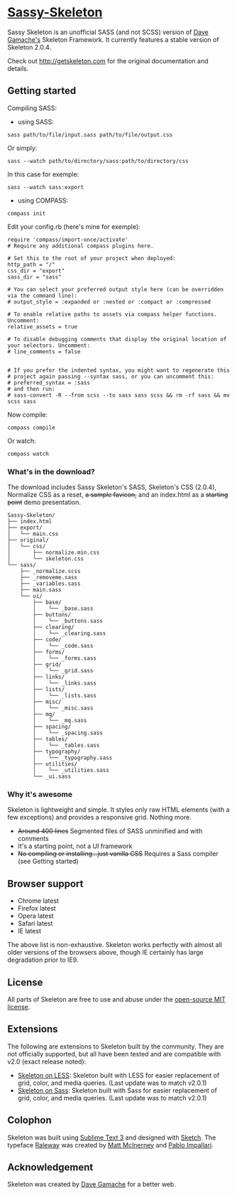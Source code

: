 # [Sassy-Skeleton](http://noahfenghom.com/sassy-skeleton)

Sassy Skeleton is an unofficial SASS (and not SCSS)  version of [Dave Gamache's](https://twitter.com/dhg) Skeleton Framework. It currently features a stable version of Skeleton 2.0.4.

Check out <http://getskeleton.com> for the original documentation and details.

## Getting started

Compiling SASS:
- using SASS:

```
sass path/to/file/input.sass path/to/file/output.css
```

Or simply:

```
sass --watch path/to/directory/sass:path/to/directory/css
```

In this case for exemple:

```
sass --watch sass:export
```

- using COMPASS:

```
compass init
```

Edit your config.rb (here's mine for exemple):

```
require 'compass/import-once/activate'
# Require any additional compass plugins here.

# Set this to the root of your project when deployed:
http_path = "/"
css_dir = "export"
sass_dir = "sass"

# You can select your preferred output style here (can be overridden via the command line):
# output_style = :expanded or :nested or :compact or :compressed

# To enable relative paths to assets via compass helper functions. Uncomment:
relative_assets = true

# To disable debugging comments that display the original location of your selectors. Uncomment:
# line_comments = false


# If you prefer the indented syntax, you might want to regenerate this
# project again passing --syntax sass, or you can uncomment this:
# preferred_syntax = :sass
# and then run:
# sass-convert -R --from scss --to sass sass scss && rm -rf sass && mv scss sass

```

Now compile:

```
compass compile
```

Or watch:

```
compass watch
```


### What's in the download?

The download includes Sassy Skeleton's SASS, Skeleton's CSS (2.0.4), Normalize CSS as a reset, ~~a sample favicon,~~ and an index.html as a ~~starting point~~ demo presentation.

```
Sassy-Skeleton/
├── index.html
├── export/
│   └── main.css
├── original/
│   └── css/
│	    ├── normalize.min.css
│	    └── skeleton.css
└── sass/
    ├── _normalize.scss
    ├── _removeme.sass
    ├── _variables.sass
    ├── main.sass
    └── ui/
        ├── base/
        │    └── _base.sass
        ├── buttons/
        │    └── _buttons.sass
        ├── clearing/
        │    └── _clearing.sass
        ├── code/
        │    └── _code.sass
        ├── forms/
        │    └── _forms.sass
        ├── grid/
        │    └── _grid.sass
        ├── links/
        │    └── _links.sass
        ├── lists/
        │    └── _lists.sass
        ├── misc/
        │    └── _misc.sass
        ├── mq/
        │    └── _mq.sass
        ├── spacing/
        │    └── _spacing.sass
        ├── tables/
        │    └── _tables.sass
        ├── typography/
        │    └── _typography.sass
        ├── utilities/
        │    └── _utilities.sass
        └── _ui.sass

```


### Why it's awesome

Skeleton is lightweight and simple. It styles only raw HTML elements (with a few exceptions) and provides a responsive grid. Nothing more.
- ~~Around 400 lines~~ Segmented files of SASS unminified and with comments
- It's a starting point, not a UI framework
- ~~No compiling or installing...just vanilla CSS~~ Requires a Sass compiler (see Getting started)


## Browser support

- Chrome latest
- Firefox latest
- Opera latest
- Safari latest
- IE latest

The above list is non-exhaustive. Skeleton works perfectly with almost all older versions of the browsers above, though IE certainly has large degradation prior to IE9.


## License

All parts of Skeleton are free to use and abuse under the [open-source MIT license](https://github.com/dhg/Skeleton/blob/master/LICENSE.md).


## Extensions

The following are extensions to Skeleton built by the community. They are not officially supported, but all have been tested and are compatible with v2.0 (exact release noted):
- [Skeleton on LESS](https://github.com/whatsnewsaes/Skeleton-less): Skeleton built with LESS for easier replacement of grid, color, and media queries. (Last update was to match v2.0.1)
- [Skeleton on Sass](https://github.com/whatsnewsaes/Skeleton-Sass): Skeleton built with Sass for easier replacement of grid, color, and media queries. (Last update was to match v2.0.1)


## Colophon

Skeleton was built using [Sublime Text 3](http://www.sublimetext.com/3) and designed with [Sketch](http://bohemiancoding.com/sketch). The typeface [Raleway](http://www.google.com/fonts/specimen/Raleway) was created by [Matt McInerney](http://matt.cc/) and [Pablo Impallari](http://www.impallari.com/).


## Acknowledgement

Skeleton was created by [Dave Gamache](https://twitter.com/dhg) for a better web.
